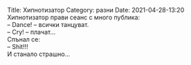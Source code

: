 Title: Хипнотизатор
Category: разни
Date: 2021-04-28-13:20
Хипнотизатор прави сеанс с много публика:  
– Dance! – всички танцуват.  
– Cry! – плачат…  
Спънал се:  
– Shit!!!  
И станало страшно…